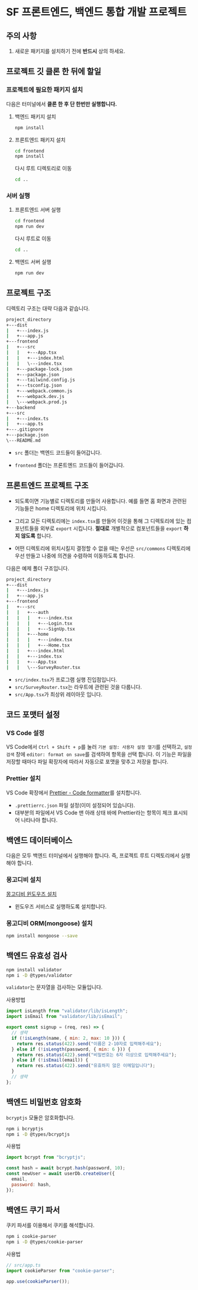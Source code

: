 # SF 프론트엔드, 백엔드 통합 개발 프로젝트

## 주의 사항

1. 새로운 패키지를 설치하기 전에 **반드시** 상의 하세요.

## 프로젝트 깃 클론 한 뒤에 할일

### 프로젝트에 필요한 패키지 설치

다음은 터미널에서 **클론 한 후 단 한번만 실행합니다.**

1. 백엔드 패키지 설치

   ```bash
   npm install
   ```

1. 프론트엔드 패키지 설치

   ```bash
   cd frontend
   npm install
   ```

   다시 루트 디렉토리로 이동

   ```bash
   cd ..
   ```

### 서버 실행

1. 프론트엔드 서버 실행

   ```bash
   cd frontend
   npm run dev
   ```

   다시 루트로 이동

   ```bash
   cd ..
   ```

1. 백엔드 서버 실행

   ```bash
   npm run dev
   ```

## 프로젝트 구조

디렉토리 구조는 대략 다음과 같습니다.

```bash
project_directory
+---dist
|   +---index.js
|   +---app.js
+---frontend
|   +---src
|   |   +---App.tsx
|   |   +---index.html
|   |   \---index.tsx
|   +---package-lock.json
|   +---package.json
|   +---tailwind.config.js
|   +---tsconfig.json
|   +---webpack.common.js
|   +---webpack.dev.js
|   \---webpack.prod.js
+---backend
+---src
|   +---index.ts
|   +---app.ts
+---.gitignore
+---package.json
\---README.md
```

- `src` 폴더는 백엔드 코드들이 들어갑니다.

- `frontend` 폴더는 프론트엔드 코드들이 들어갑니다.

## 프론트엔드 프로젝트 구조

- 되도록이면 기능별로 디렉토리를 만들어 사용합니다. 예를 들면 홈 화면과 관련된 기능들은 home 디렉토리에 위치 시킵니다.

- 그리고 모든 디렉토리에는 `index.tsx`를 만들어 이것을 통해 그 디렉토리에 있는 컴포넌트들을 외부로 `export` 시킵니다. **절대로** 개별적으로 컴포넌트들을 `export` **하지 않도록** 합니다.

- 어떤 디렉토리에 위치시킬지 결정할 수 없을 때는 우선은 `src/commons` 디렉토리에 우선 만들고 나중에 의견을 수렴하여 이동하도록 합니다.

다음은 예제 폴더 구조입니다.

```bash
project_directory
+---dist
|   +---index.js
|   +---app.js
+---frontend
|   +---src
|   |   +---auth
|   |   |   +---index.tsx
|   |   |   +---Login.tsx
|   |   |   +---SignUp.tsx
|   |   +---home
|   |   |   +---index.tsx
|   |   |   +---Home.tsx
|   |   +---index.html
|   |   +---index.tsx
|   |   +---App.tsx
|   |   \---SurveyRouter.tsx
```

- `src/index.tsx`가 프로그램 실행 진입점입니다.
- `src/SurveyRouter.tsx`는 라우트에 관련된 것을 다룹니다.
- `src/App.tsx`가 최상위 레이아웃 입니다.

## 코드 포맷터 설정

### VS Code 설정

VS Code에서 `Ctrl + Shift + p`를 눌러 `기본 설정: 사용자 설정 열기`를 선택하고, `설정 검색` 창에 `editor: format on save`를 검색하여 항목을 선택 합니다. 이 기능은 파일을 저장할 때마다 파일 확장자에 따라서 자동으로 포맷을 맞추고 저장을 합니다.

### Prettier 설치

VS Code 확장에서 [Prettier - Code formatter](https://marketplace.visualstudio.com/items?itemName=esbenp.prettier-vscode)를 설치합니다.

- `.prettierrc.json` 파일 설정(이미 설정되어 있습니다).
- 대부분의 파일에서 VS Code 맨 아래 상태 바에 Prettier라는 항목이 체크 표시되어 나타나야 합니다.

## 백엔드 데이터베이스

다음은 모두 백엔드 터미널에서 실행해야 합니다. 즉, 프로젝트 루트 디렉토리에서 실행해야 합니다.

### 몽고디비 설치

[몽고디비 윈도우즈 설치](https://www.mongodb.com/docs/manual/tutorial/install-mongodb-on-windows/#install-mongodb-community-edition)

- 윈도우즈 서비스로 실행하도록 설치합니다.

### 몽고디비 ORM(mongoose) 설치

```bash
npm install mongoose --save
```

## 백엔드 유효성 검사

```bash
npm install validator
npm i -D @types/validator
```

`validator`는 문자열을 검사하는 모듈입니다.

사용방법

```js
import isLength from "validator/lib/isLength";
import isEmail from "validator/lib/isEmail";

export const signup = (req, res) => {
  // 생략
  if (!isLength(name, { min: 2, max: 10 })) {
    return res.status(422).send("이름은 2-10자로 입력해주세요");
  } else if (!isLength(password, { min: 6 })) {
    return res.status(422).send("비밀번호는 6자 이상으로 입력해주세요");
  } else if (!isEmail(email)) {
    return res.status(422).send("유효하지 않은 이메일입니다");
  }
  // 생략
};
```

## 백엔드 비밀번호 암호화

`bcryptjs` 모듈은 암호화합니다.

```bash
npm i bcryptjs
npm i -D @types/bcryptjs
```

사용법

```js
import bcrypt from "bcryptjs";

const hash = await bcrypt.hash(password, 10);
const newUser = await userDb.createUser({
  email,
  password: hash,
});
```

## 백엔드 쿠기 파서

쿠키 파서를 이용해서 쿠키를 해석합니다.

```bash
npm i cookie-parser
npm i -D @types/cookie-parser
```

사용법

```js
// src/app.ts
import cookieParser from "cookie-parser";

app.use(cookieParser());
```

